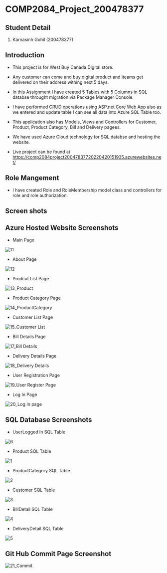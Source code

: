 # COMP2084_Project_200478377

## Student Detail

 1. Karnasinh Gohil (200478377)

 ## Introduction
 - This project is for West Buy Canada Digital store.
 - Any customer can come and buy digital product and iteams get delivered on their address withing next 5 days.
 
 - In this Assignment I have created 5 Tables with 5 Columns in SQL databse throught migration via Package Manager Console.
 - I have performed CRUD operations using ASP.net Core Web App also as we entered and update table I can see all data into Azure SQL Table too.
 - This application also has Models, Views and Controllers for Customer, Product, Product Category, Bill and Delivery pagees.
 
 - We have used Azure Cloud technology for SQL databse and hosting the website.
 - Live project can be found at https://comp2084project20047837720220420151935.azurewebsites.net/

 ## Role Mangement
 - I have created Role and RoleMembership model class and controllers for role and role authorization.

## Screen shots

## Azure Hosted Website Screenshots

- Main Page

![11](https://user-images.githubusercontent.com/75551627/164350407-dd6375c6-4740-498a-93f6-99274c42ec3d.JPG)


- About Page

![12](https://user-images.githubusercontent.com/75551627/164350441-29c5e4a1-d822-4570-92ac-1b270cc27006.JPG)


- Prodcut List Page

![13_Product](https://user-images.githubusercontent.com/75551627/164351107-c78281bc-b9bc-4adc-acb9-60b1716a7651.JPG)


- Product Category Page

![14_ProductCategory](https://user-images.githubusercontent.com/75551627/164351119-cedd2f30-f78e-44e8-883d-655dcb9951f6.JPG)


- Customer List Page

![15_Customer List](https://user-images.githubusercontent.com/75551627/164351127-a7621ef2-b649-4398-a691-b91637b536d3.JPG)


- Bill Details Page

![17_Bill Details](https://user-images.githubusercontent.com/75551627/164351135-e922dc45-c29a-4bb1-88fe-386ea4a91354.JPG)


- Delivery Details Page

![18_Delivery Details](https://user-images.githubusercontent.com/75551627/164351138-2b5defb2-7e47-43b0-b158-bdd42a9c45dc.JPG)


- User Registration Page

![19_User Register Page](https://user-images.githubusercontent.com/75551627/164351145-66f1710d-4942-4375-83a3-eba99a2b3255.JPG)


- Log In Page

![20_Log In page](https://user-images.githubusercontent.com/75551627/164351160-036313e6-7ca6-4137-8107-1ecb2b540f09.JPG)


## SQL Database Screenshots

- UserLogged In SQL Table

![6](https://user-images.githubusercontent.com/75551627/164350354-02e11023-1699-46dc-b642-69ef129952e0.JPG)


- Product SQL Table

![1](https://user-images.githubusercontent.com/75551627/164350077-5ec8bd18-88aa-4deb-9157-149d75c3959c.JPG)


- ProductCategory SQL Table

![2](https://user-images.githubusercontent.com/75551627/164350126-071a6b3c-6d2f-4e9e-aab5-b8b0319bf599.JPG)


- Customer SQL Table

![3](https://user-images.githubusercontent.com/75551627/164350147-5bdd861b-5057-4c54-a786-4b526c9414d3.JPG)


- BillDetail SQL Table

![4](https://user-images.githubusercontent.com/75551627/164350313-7be92bff-6093-4de3-aabd-378df3b9e56a.JPG)


- DeliveryDetail SQL Table

![5](https://user-images.githubusercontent.com/75551627/164350317-bd9feec3-cf8b-4e8f-834b-bafe9aa42c5d.JPG)


## Git Hub Commit Page Screenshot

![21_Commit](https://user-images.githubusercontent.com/75551627/164351997-aa083216-b9e2-463c-9856-68dca6b0c044.JPG)


